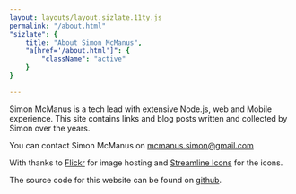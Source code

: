 ```yaml
---
layout: layouts/layout.sizlate.11ty.js
permalink: "/about.html"
"sizlate": {
    title: "About Simon McManus",
    "a[href='/about.html']": {
        "className": "active"
    }
}

---
```

<section class="contained">

    
Simon McManus is a tech lead with extensive Node.js, web and Mobile experience. This site contains links and blog posts written and collected by Simon over the years.



    
You can contact Simon McManus on <a href="mailto:mcmanus.simon@gmail.com">mcmanus.simon@gmail.com</a>


With thanks to <a href="http://flickr.com/">Flickr</a> for image hosting and <a href="https://streamlineicons.com/ux/">Streamline Icons</a> for the icons.


The source code for this website can be found on <a href="https://github.com/simonmcmanus/links">github</a>.
    
</section>
